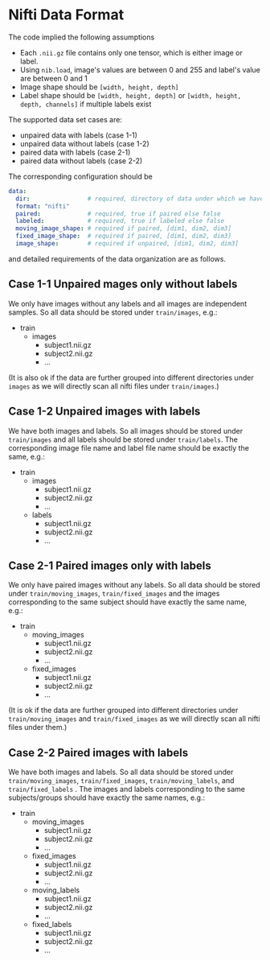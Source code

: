 # Nifti Data Format

The code implied the following assumptions

- Each `.nii.gz` file contains only one tensor, which is either image or label.
- Using `nib.load`, image's values are between 0 and 255 and label's value are between 0 and 1
- Image shape should be `[width, height, depth]`
- Label shape should be `[width, height, depth]` or `[width, height, depth, channels]` if multiple labels exist

The supported data set cases are:

- unpaired data with labels (case 1-1)
- unpaired data without labels (case 1-2)
- paired data with labels (case 2-1)
- paired data without labels (case 2-2)

The corresponding configuration should be 
```yaml
data:
  dir:                # required, directory of data under which we have train/images, etc.
  format: "nifti"
  paired:             # required, true if paired else false
  labeled:            # required, true if labeled else false
  moving_image_shape: # required if paired, [dim1, dim2, dim3]
  fixed_image_shape:  # required if paired, [dim1, dim2, dim3]
  image_shape:        # required if unpaired, [dim1, dim2, dim3]
```

and detailed requirements of the data organization are as follows.

## Case 1-1 Unpaired mages only without labels

We only have images without any labels and all images are independent samples.
So all data should be stored under `train/images`, e.g.:

- train
  - images
    - subject1.nii.gz
    - subject2.nii.gz
    - ...

(It is also ok if the data are further grouped into different directories under `images`
as we will directly scan all nifti files under `train/images`.)

## Case 1-2 Unpaired images with labels

We have both images and labels.
So all images should be stored under `train/images` and all labels should be stored under `train/labels`.
The corresponding image file name and label file name should be exactly the same, e.g.:

- train
  - images
    - subject1.nii.gz
    - subject2.nii.gz
    - ...
  - labels
    - subject1.nii.gz
    - subject2.nii.gz
    - ...


## Case 2-1 Paired images only with labels

We only have paired images without any labels.
So all data should be stored under `train/moving_images`, `train/fixed_images`
and the images corresponding to the same subject should have exactly the same name, e.g.:

- train
  - moving_images
    - subject1.nii.gz
    - subject2.nii.gz
    - ...
  - fixed_images
    - subject1.nii.gz
    - subject2.nii.gz
    - ...

(It is ok if the data are further grouped into different directories under `train/moving_images`
and `train/fixed_images` as we will directly scan all nifti files under them.)


## Case 2-2 Paired images with labels

We have both images and labels.
So all data should be stored under `train/moving_images`, `train/fixed_images`, `train/moving_labels`, 
and `train/fixed_labels` .
The images and labels corresponding to the same subjects/groups should have exactly the same names, e.g.:

- train
  - moving_images
    - subject1.nii.gz
    - subject2.nii.gz
    - ...
  - fixed_images
    - subject1.nii.gz
    - subject2.nii.gz
    - ...
  - moving_labels
    - subject1.nii.gz
    - subject2.nii.gz
    - ...
  - fixed_labels
    - subject1.nii.gz
    - subject2.nii.gz
    - ...
